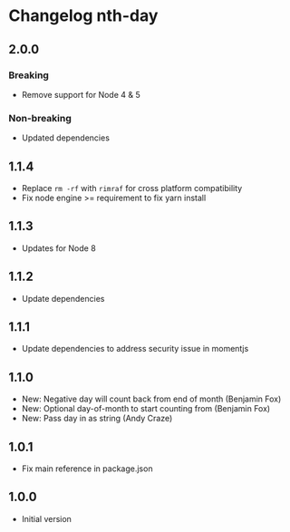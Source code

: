 # Changelog nth-day

## 2.0.0

### Breaking
- Remove support for Node 4 & 5

### Non-breaking
- Updated dependencies

## 1.1.4

* Replace `rm -rf` with `rimraf` for cross platform compatibility
* Fix node engine >= requirement to fix yarn install

## 1.1.3

* Updates for Node 8

## 1.1.2

* Update dependencies

## 1.1.1

* Update dependencies to address security issue in momentjs

## 1.1.0

* New: Negative day will count back from end of month (Benjamin Fox)
* New: Optional day-of-month to start counting from (Benjamin Fox)
* New: Pass day in as string (Andy Craze)

## 1.0.1

* Fix main reference in package.json

## 1.0.0

* Initial version
